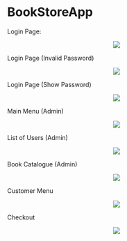 # BookStoreApp


Login Page:
<div align="center"> <a href=""> <img src="https://www.arianfooladray.com/wp-content/uploads/go-x/u/c59f2d69-d5df-4d21-9b76-222373ab7c27/image.png" > </a> </div>

Login Page (Invalid Password)
<div align="center"> <a href=""> <img src="https://www.arianfooladray.com/wp-content/uploads/go-x/u/ae53b9e6-08c0-4f61-9f4b-a7d32b3f4121/image.png" > </a> </div>

Login Page (Show Password)
<div align="center"> <a href=""> <img src="https://www.arianfooladray.com/wp-content/uploads/go-x/u/a8616f9b-bd9b-4b89-941b-455c69ecb1ae/image.png" > </a> </div>

Main Menu (Admin)
<div align="center"> <a href=""> <img src="https://www.arianfooladray.com/wp-content/uploads/go-x/u/a3b8acac-db56-4e04-931c-315c14ab265b/image.png" > </a> </div>

List of Users (Admin)
<div align="center"> <a href=""> <img src="https://www.arianfooladray.com/wp-content/uploads/go-x/u/5236223f-ac16-4d4a-844f-b2b39491dd46/image.png" > </a> </div>

Book Catalogue (Admin)
<div align="center"> <a href=""> <img src="https://www.arianfooladray.com/wp-content/uploads/go-x/u/5236223f-ac16-4d4a-844f-b2b39491dd46/image.png" > </a> </div>

Customer Menu  
<div align="center"> <a href=""> <img src="https://www.arianfooladray.com/wp-content/uploads/go-x/u/8b3bf226-a936-4260-a72b-e1bd03fa3725/image.png" > </a> </div>

Checkout
<div align="center"> <a href=""> <img src="https://www.arianfooladray.com/wp-content/uploads/go-x/u/69981399-04f2-4933-b612-1b0e480b52f4/image.png" > </a> </div>

